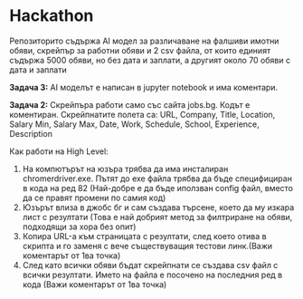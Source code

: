 # Hackathon

Репозиторито съдържа AI модел за различаване на фалшиви имотни обяви, скрейпър за работни обяви и 2 csv файла, от които единият съдържа 5000 обяви, но без дата и заплати, а другият около 70 обяви с дата и заплати



**Задача 3:**
AI моделът е написан в jupyter notebook и има коментари.

**Задача 2:**
Скрейпъра работи само със сайта jobs.bg. Кодът е коментиран.
Скрейпнатите полета са:
  URL,
  Company,
  Title,
  Location,
  Salary Min,
  Salary Max,
  Date,
  Work,
  Schedule,
  School,
  Experience,
  Description


Как работи на High Level:
  1. На компютърът на юзъра трябва да има инсталиран chromerdriver.exе. Пътят до exe файла трябва да бъде специфициран в кода на ред 82 (Най-добре е да бъде иползван config файл, вместо да се правят промени по самия код)
  1. Юзърът влиза в джобс бг и сам създава търсене, което да му изкара лист с резултати (Това е най добрият метод за филтриране на обяви, подходящи за хора без опит)
  2. Копира URL-а към страницата с резултати, след което отива в скрипта и го заменя с вече съществуващия тестови линк.(Важи коментарът от 1ва точка)
  3. След като всички обяви бъдат скрейпнати се създава csv файл с всички резултати. Името на файла е посочено на последния ред в кода (Важи коментарът от 1ва точка)


